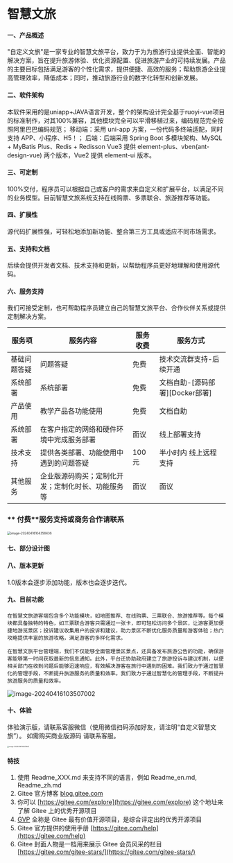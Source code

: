 # 智慧文旅

#### 一、产品概述

"自定义文旅"是一家专业的智慧文旅平台，致力于为为旅游行业提供全面、智能的解决方案，旨在提升旅游体验、优化资源配置、促进旅游产业的可持续发展。产品的主要目标包括满足游客的个性化需求，提供便捷、高效的服务；帮助旅游企业提高管理效率，降低成本；同时，推动旅游行业的数字化转型和创新发展。

#### 二、软件架构
本软件采用的是uniapp+JAVA语言开发，整个的架构设计完全基于ruoyi-vue项目的标准制作，对其100%兼容，其他模块完全可以平滑移植过来，编码规范完全按照阿里巴巴编码规范；
移动端：采用 uni-app 方案，一份代码多终端适配，同时支持 APP、小程序、H5！；
后端：后端采用 Spring Boot 多模块架构、MySQL + MyBatis Plus、Redis + Redisson Vue3 提供 element-plus、vben(ant-design-vue) 两个版本，Vue2 提供 element-ui 版本。

#### 三、可定制
100%交付，程序员可以根据自己或客户的需求来自定义和扩展平台，以满足不同的业务模型。目前智慧文旅系统支持在线购票、多票联合、旅游推荐等功能。

#### 四、扩展性

源代码扩展性强，可轻松地添加新功能、整合第三方工具或适应不同市场需求。

#### 五、支持和文档

后续会提供开发者文档、技术支持和更新，以帮助程序员更好地理解和使用源代码。

#### 六、服务支持

我们可接受定制，也可帮助程序员建立自己的智慧文旅平台、合作伙伴关系或提供定制解决方案。

| 服务项       | 服务内容                                           | 服务收费 | 服务方式                        |
| ------------ | -------------------------------------------------- | -------- | ------------------------------- |
| 基础问题答疑 | 问题答疑                                           | 免费     | 技术交流群支持-后续开通         |
| 系统部署     | 系统部署                                           | 免费     | 文档自助-[源码部署][Docker部署] |
| 产品使用     | 教学产品各功能使用                                 | 免费     | 文档自助                        |
| 系统部署     | 在客户指定的网络和硬件环境中完成服务部署           | 面议     | 线上部署支持                    |
| 技术支持     | 提供各类部署、功能使用中遇到的问题答疑             | 100元    | 半小时内 线上远程支持           |
| 其他服务     | 企业版源码购买；定制化开发；定制化时长、功能服务等 | 面议     | 面议                            |

### ** 付费**服务支持或商务合作请联系

<img src="C:\Users\18810\AppData\Roaming\Typora\typora-user-images\image-20240416104358436.png" alt="image-20240416104358436" style="zoom:50%;" />

#### 七、部分设计图





#### 八、版本更新

1.0版本会逐步添加功能，版本也会逐步迭代。

#### 九、目前功能
	在智慧文旅游客端包含多个功能模块，如地图推荐、在线购票、三票联合、旅游推荐等。每个模块都具备独特的特色，如三票联合游客只需通过一张卡，即可轻松访问多个景区，让游客更加便捷地游览景区；投诉建议收集用户的投诉和建议，助力景区不断优化服务质量和游客体验；热门攻略提供丰富的旅游攻略，满足游客的多样化需求。
	
	在智慧文旅平台管理端，我们不仅能够全面管理景区景点，还具备发布旅游公告的功能，确保游客能够第一时间获取最新的信息通知。此外，平台还协助政府建立了旅游投诉与建议机制，以便相关部门在收到问题后能够迅速响应，有效解决游客在旅行中遇到的困难。我们致力于通过智慧化的管理手段，不断提升旅游服务的质量和效率。我们致力于通过智慧化的管理手段，不断提升旅游服务的质量和效率。

![image-20240416103507002](C:\Users\18810\AppData\Roaming\Typora\typora-user-images\image-20240416103507002.png)



#### 十、体验
体验演示版，请联系客服微信（使用微信扫码添加好友，请注明“自定义智慧文旅”）。 如需购买商业版源码 请联系客服。

<img src="C:\Users\18810\AppData\Roaming\Typora\typora-user-images\image-20240416104531942.png" alt="image-20240416104531942" style="zoom:25%;" />



#### 特技
1.  使用 Readme\_XXX.md 来支持不同的语言，例如 Readme\_en.md, Readme\_zh.md
2.  Gitee 官方博客 [blog.gitee.com](https://blog.gitee.com)
3.  你可以 [https://gitee.com/explore](https://gitee.com/explore) 这个地址来了解 Gitee 上的优秀开源项目
4.  [GVP](https://gitee.com/gvp) 全称是 Gitee 最有价值开源项目，是综合评定出的优秀开源项目
5.  Gitee 官方提供的使用手册 [https://gitee.com/help](https://gitee.com/help)
6.  Gitee 封面人物是一档用来展示 Gitee 会员风采的栏目 [https://gitee.com/gitee-stars/](https://gitee.com/gitee-stars/)
